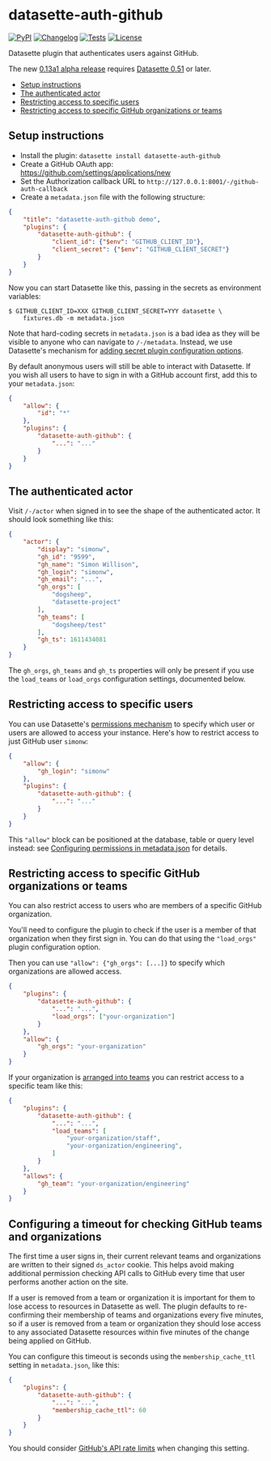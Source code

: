 # datasette-auth-github

[![PyPI](https://img.shields.io/pypi/v/datasette-auth-github.svg)](https://pypi.org/project/datasette-auth-github/)
[![Changelog](https://img.shields.io/github/v/release/simonw/datasette-auth-github?include_prereleases&label=changelog)](https://github.com/simonw/datasette-auth-github/releases)
[![Tests](https://github.com/simonw/datasette-auth-github/workflows/Test/badge.svg)](https://github.com/simonw/datasette-auth-github/actions?query=workflow%3ATest)
[![License](https://img.shields.io/badge/license-Apache%202.0-blue.svg)](https://github.com/simonw/datasette-auth-github/blob/main/LICENSE)

Datasette plugin that authenticates users against GitHub.

The new [0.13a1 alpha release](https://github.com/simonw/datasette-auth-github/releases/tag/0.13a0) requires [Datasette 0.51](https://datasette.readthedocs.io/en/latest/changelog.html#v0-51) or later.

<!-- toc -->

- [Setup instructions](#setup-instructions)
- [The authenticated actor](#the-authenticated-actor)
- [Restricting access to specific users](#restricting-access-to-specific-users)
- [Restricting access to specific GitHub organizations or teams](#restricting-access-to-specific-github-organizations-or-teams)

<!-- tocstop -->

## Setup instructions

* Install the plugin: `datasette install datasette-auth-github`
* Create a GitHub OAuth app: https://github.com/settings/applications/new
* Set the Authorization callback URL to `http://127.0.0.1:8001/-/github-auth-callback`
* Create a `metadata.json` file with the following structure:

```json
{
    "title": "datasette-auth-github demo",
    "plugins": {
        "datasette-auth-github": {
            "client_id": {"$env": "GITHUB_CLIENT_ID"},
            "client_secret": {"$env": "GITHUB_CLIENT_SECRET"}
        }
    }
}
```

Now you can start Datasette like this, passing in the secrets as environment variables:

    $ GITHUB_CLIENT_ID=XXX GITHUB_CLIENT_SECRET=YYY datasette \
        fixtures.db -m metadata.json

Note that hard-coding secrets in `metadata.json` is a bad idea as they will be visible to anyone who can navigate to `/-/metadata`. Instead, we use Datasette's mechanism for [adding secret plugin configuration options](https://datasette.readthedocs.io/en/latest/plugins.html#secret-configuration-values).

By default anonymous users will still be able to interact with Datasette. If you wish all users to have to sign in with a GitHub account first, add this to your ``metadata.json``:

```json
{
    "allow": {
        "id": "*"
    },
    "plugins": {
        "datasette-auth-github": {
            "...": "..."
        }
    }
}
```
## The authenticated actor

Visit `/-/actor` when signed in to see the shape of the authenticated actor. It should look something like this:

```json
{
    "actor": {
        "display": "simonw",
        "gh_id": "9599",
        "gh_name": "Simon Willison",
        "gh_login": "simonw",
        "gh_email": "...",
        "gh_orgs": [
            "dogsheep",
            "datasette-project"
        ],
        "gh_teams": [
            "dogsheep/test"
        ],
        "gh_ts": 1611434081
    }
}
```

The `gh_orgs`, `gh_teams` and `gh_ts` properties will only be present if you use the `load_teams` or `load_orgs` configuration settings, documented below.

## Restricting access to specific users

You can use Datasette's [permissions mechanism](https://datasette.readthedocs.io/en/stable/authentication.html) to specify which user or users are allowed to access your instance. Here's how to restrict access to just GitHub user `simonw`:

```json
{
    "allow": {
        "gh_login": "simonw"
    },
    "plugins": {
        "datasette-auth-github": {
            "...": "..."
        }
    }
}
```

This `"allow"` block can be positioned at the database, table or query level instead: see [Configuring permissions in metadata.json](https://datasette.readthedocs.io/en/stable/authentication.html#configuring-permissions-in-metadata-json) for details.

## Restricting access to specific GitHub organizations or teams

You can also restrict access to users who are members of a specific GitHub organization.

You'll need to configure the plugin to check if the user is a member of that organization when they first sign in. You can do that using the `"load_orgs"` plugin configuration option.

Then you can use `"allow": {"gh_orgs": [...]}` to specify which organizations are allowed access.

```json
{
    "plugins": {
        "datasette-auth-github": {
            "...": "...",
            "load_orgs": ["your-organization"]
        }
    },
    "allow": {
        "gh_orgs": "your-organization"
    }
}
```

If your organization is [arranged into teams](https://help.github.com/en/articles/organizing-members-into-teams) you can restrict access to a specific team like this:

```json
{
    "plugins": {
        "datasette-auth-github": {
            "...": "...",
            "load_teams": [
                "your-organization/staff",
                "your-organization/engineering",
            ]
        }
    },
    "allows": {
        "gh_team": "your-organization/engineering"
    }
}
```

## Configuring a timeout for checking GitHub teams and organizations

The first time a user signs in, their current relevant teams and organizations are written to their signed `ds_actor` cookie. This helps avoid making additional permission checking API calls to GitHub every time that user performs another action on the site.

If a user is removed from a team or organization it is important for them to lose access to resources in Datasette as well. The plugin defaults to re-confirming their membership of teams and organizations every five minutes, so if a user is removed from a team or organization they should lose access to any associated Datasette resources within five minutes of the change being applied on GitHub.

You can configure this timeout is seconds using the `membership_cache_ttl` setting in `metadata.json`, like this:

```json
{
    "plugins": {
        "datasette-auth-github": {
            "...": "...",
            "membership_cache_ttl": 60
        }
    }
}
```

You should consider [GitHub's API rate limits](https://docs.github.com/en/developers/apps/rate-limits-for-github-apps) when changing this setting.
